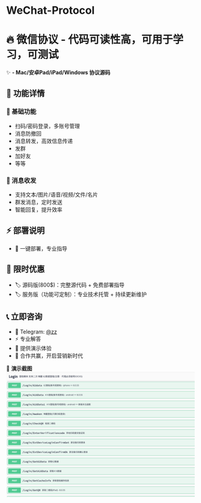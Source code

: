 # WeChat-Protocol

# 🔥 微信协议 - 代码可读性高，可用于学习，可测试

✨ **- Mac/安卓Pad/iPad/Windows 协议源码**

## 🌟 功能详情

### 📱 基础功能
- 扫码/密码登录，多账号管理
- 消息防撤回
- 消息转发，高效信息传递
- 发群
- 加好友
- 等等

### 💬 消息收发
- 支持文本/图片/语音/视频/文件/名片
- 群发消息，定时发送
- 智能回复，提升效率

## ⚡️ 部署说明
- 🔧 一键部署，专业指导

## 🎁 限时优惠
- 🏷️ 源码版(800$)：完整源代码 + 免费部署指导
- 🏷️ 服务版（功能可定制）：专业技术托管 + 持续更新维护

## 📞 立即咨询
- 💬 Telegram: [@zz](https://t.me/karl7007)
- ⚡️ 专业解答
- 🎯 提供演示体验
- 💪 合作共赢，开启营销新时代

📌 **演示截图**
![演示](./images/login.png)
